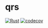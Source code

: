 # qrs

[![Rust](https://github.com/sugaim/qrs/actions/workflows/rust.yml/badge.svg)](https://github.com/sugaim/qrs/actions/workflows/rust.yml)
[![codecov](https://codecov.io/gh/sugaim/qrs/graph/badge.svg?token=ITXLZUQC1I)](https://codecov.io/gh/sugaim/qrs)
